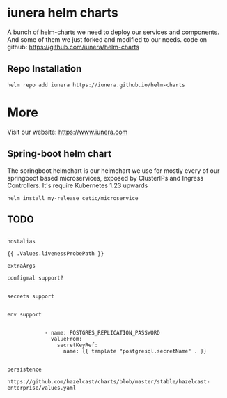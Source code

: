 # iunera helm charts
A bunch of helm-charts we need to deploy our services and components. And some of them we just forked and modified to our needs. 
code on github: https://github.com/iunera/helm-charts

## Repo Installation
````
helm repo add iunera https://iunera.github.io/helm-charts
````

# More
Visit our website:
https://www.iunera.com


## Spring-boot helm chart
The springboot helmchart is our helmchart we use for mostly every of our springboot based microservices, exposed by ClusterIPs and Ingress Controllers. It's require Kubernetes 1.23 upwards 

````
helm install my-release cetic/microservice
````

## TODO 

````

hostalias

{{ .Values.livenessProbePath }}

extraArgs

configmal support?


secrets support 


env support


            - name: POSTGRES_REPLICATION_PASSWORD
              valueFrom:
                secretKeyRef:
                  name: {{ template "postgresql.secretName" . }}


persistence

https://github.com/hazelcast/charts/blob/master/stable/hazelcast-enterprise/values.yaml


````
